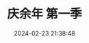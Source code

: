 ---
title: "庆余年 第一季"
date: "2024-02-23 21:38:48"
rating: 4.0
status: "看过"
review: "剧情刺激，期待第二季。"
url: "https://movie.douban.com/subject/25853071/"
type: "movie"
year: 2024
isPublic: true
cover: "https://cdn.sa.net/2025/02/10/BtUv9AI8XjPNoZc.webp"
---